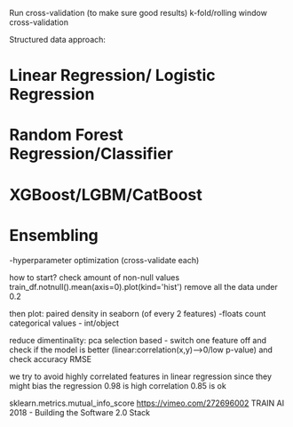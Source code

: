 Run cross-validation (to make sure good results)
k-fold/rolling window cross-validation

Structured data approach:
# Linear Regression/ Logistic Regression
# Random Forest Regression/Classifier
# XGBoost/LGBM/CatBoost
# Ensembling
-hyperparameter optimization (cross-validate each)

how to start?
check amount of non-null values
train_df.notnull().mean(axis=0).plot(kind='hist')
remove all the data under 0.2

then plot:
paired density in seaborn (of every 2 features) -floats
count categorical values - int/object

reduce dimentinality:
pca
selection based - switch one feature off and check if the model is better (linear:correlation(x,y)-->0/low p-value) and check accuracy RMSE


we try to avoid highly correlated features in linear regression since they might bias the regression
0.98 is high correlation
0.85 is ok


sklearn.metrics.mutual_info_score
https://vimeo.com/272696002
TRAIN AI 2018 - Building the Software 2.0 Stack